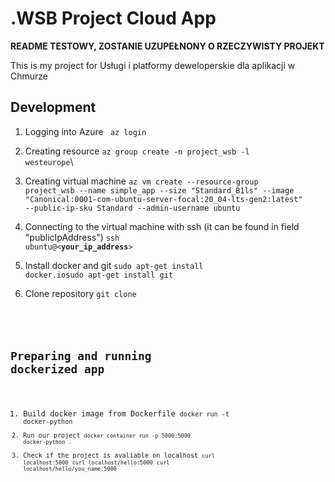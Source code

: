 # .WSB Project Cloud App

**README TESTOWY, ZOSTANIE UZUPEŁNONY O RZECZYWISTY PROJEKT**

This is my project for Usługi i platformy deweloperskie dla aplikacji w Chmurze


## Development

1. Logging into Azure 
<code> az login</code>
2. Creating resource
<code>az group create -n project_wsb -l westeurope</code>\
3. Creating virtual machine
<code>az vm create --resource-group project_wsb --name simple_app --size "Standard_B1ls" --image "Canonical:0001-com-ubuntu-server-focal:20_04-lts-gen2:latest" --public-ip-sku Standard --admin-username ubuntu</code>
4. Connecting to the virtual machine with ssh (it can be found in field "publicIpAddress")
<code>ssh ubuntu@<**your_ip_address**></code>
	
6. Install docker and git 
<code>sudo apt-get install docker.io</code><code>sudo apt-get install git</code>
7. Clone repository 
<code>git clone 

## Preparing and running dockerized app
1. Build docker image from Dockerfile
<code>docker run -t docker-python
2. Run our project
<code>docker container run -p 5000:5000 docker-python .</code>
3. Check if the project is avaliable on localhost
<code>curl localhost:5000</code>
<code>curl localhost/hello:5000</code>
<code>curl localhost/hello/you_name:5000</code>


